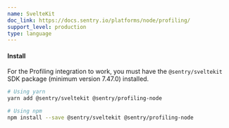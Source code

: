 ```yaml
---
name: SvelteKit
doc_link: https://docs.sentry.io/platforms/node/profiling/
support_level: production
type: language
---
```


#### Install

For the Profiling integration to work, you must have the `@sentry/sveltekit` SDK package (minimum version 7.47.0) installed.

```bash
# Using yarn
yarn add @sentry/sveltekit @sentry/profiling-node

# Using npm
npm install --save @sentry/sveltekit @sentry/profiling-node
```

